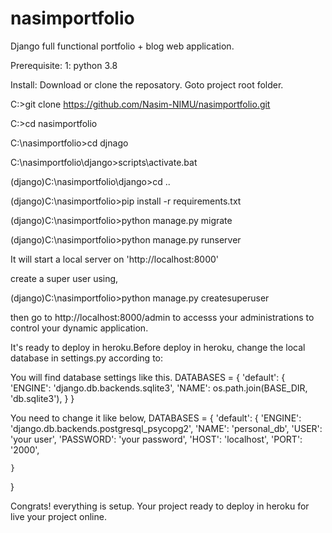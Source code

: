 # nasimportfolio
Django full functional portfolio + blog web application.

Prerequisite:
1: python 3.8

Install:
Download or clone the reposatory. Goto project root folder.

C:\>git clone https://github.com/Nasim-NIMU/nasimportfolio.git

C:\>cd nasimportfolio

C:\nasimportfolio>cd djnago

C:\nasimportfolio\django>scripts\activate.bat

(django)C:\nasimportfolio\django>cd ..

(django)C:\nasimportfolio>pip install -r requirements.txt

(django)C:\nasimportfolio>python manage.py migrate

(django)C:\nasimportfolio>python manage.py runserver

It will start a local server on 'http://localhost:8000'

create a super user using,

(django)C:\nasimportfolio>python manage.py createsuperuser

then go to http://localhost:8000/admin to accesss your administrations to control your dynamic application.


It's ready to deploy in heroku.Before deploy in heroku, change the local database in settings.py according to:

You will find database settings like this.
DATABASES = {
    'default': {
        'ENGINE': 'django.db.backends.sqlite3',
        'NAME': os.path.join(BASE_DIR, 'db.sqlite3'),
    }
}

You need to change it like below,
DATABASES = {
    'default': {
        'ENGINE': 'django.db.backends.postgresql_psycopg2',
        'NAME': 'personal_db',
        'USER': 'your user',
        'PASSWORD': 'your password',
        'HOST': 'localhost',
        'PORT': '2000',
        
    }
}

Congrats! everything is setup. Your project ready to deploy in heroku for live your project online.
